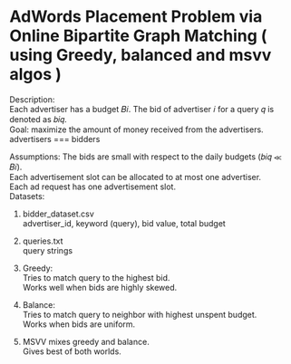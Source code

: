 # AdWords Placement Problem via Online Bipartite Graph Matching ( using Greedy, balanced and msvv algos )  

Description:  
Each advertiser has a budget 𝐵𝑖. The bid of advertiser 𝑖 for a query 𝑞 is denoted as 𝑏𝑖𝑞.  
Goal: maximize the amount of money received from the advertisers.  
advertisers === bidders  

Assumptions:
  The bids are small with respect to the daily budgets (𝑏𝑖𝑞 ≪ 𝐵𝑖).   
  Each advertisement slot can be allocated to at most one advertiser.  
  Each ad request has one advertisement slot.  
Datasets: 
1. bidder_dataset.csv  
    advertiser_id, keyword (query), bid value, total budget
2. queries.txt  
    query strings
    
1. Greedy:  
  Tries to match query to the highest bid.  
  Works well when bids are highly skewed.  
  
2. Balance:  
  Tries to match query to neighbor with highest unspent budget.  
  Works when bids are uniform.  
  
3. MSVV mixes greedy and balance.  
  Gives best of both worlds.  
